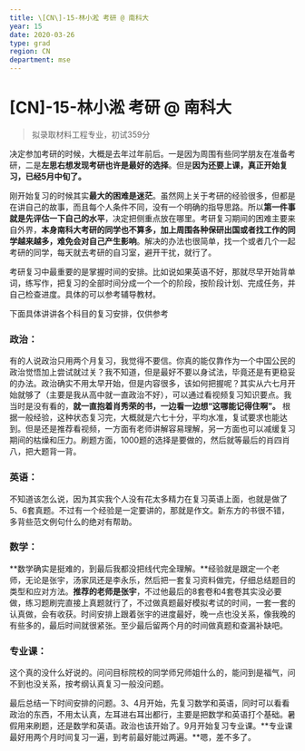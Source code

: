 ```yaml
---
title: \[CN\]-15-林小淞 考研 @ 南科大
year: 15
date: 2020-03-26
type: grad
region: CN
department: mse
---
```


# \[CN\]-15-林小淞 考研 @ 南科大

> 拟录取材料工程专业，初试359分

决定参加考研的时候，大概是去年过年前后。一是因为周围有些同学朋友在准备考研，二是**左思右想发现考研也许是最好的选择**。但是**因为还要上课，真正开始复习，已经5月中旬了。**

刚开始复习的时候其实**最大的困难是迷茫**。虽然网上关于考研的经验很多，但都是在讲自己的故事，而且每个人条件不同，没有一个明确的指导思路。所以**第一件事就是先评估一下自己的水平**，决定把侧重点放在哪里。考研复习期间的困难主要来自外界，**本身南科大考研的同学也不算多，加上周围各种保研出国或者找工作的同学越来越多，难免会对自己产生影响**。解决的办法也很简单，找一个或者几个一起考研的同学，每天就去考研的自习室，避开干扰，就行了。

考研复习中最重要的是掌握时间的安排。比如说如果英语不好，那就尽早开始背单词，练写作，把复习的全部时间分成一个一个的阶段，按阶段计划、完成任务，并自己检查进度。具体的可以参考辅导教材。

下面具体讲讲各个科目的复习安排，仅供参考

### 政治：
有的人说政治只用两个月复习，我觉得不要信。你真的能仅靠作为一个中国公民的政治觉悟加上尝试就过关？我不知道，但是最好不要以身试法，毕竟还是有更稳妥的办法。政治确实不用太早开始，但是内容很多，该如何把握呢？其实从六七月开始就够了（主要是我从高中就一直政治不好），可以通过看视频复习知识要点。我当时是没有看的，**就一直抱着肖秀荣的书，一边看一边想“这哪能记得住啊”。** 根据一般经验，这种状态复习完，大概就是六七十分，平均水准，复试要求也能达到。但是还是推荐看视频，一方面有老师讲解容易理解，另一方面也可以减缓复习期间的枯燥和压力。刷题方面，1000题的选择是要做的，然后就等最后的肖四肖八，把大题背一背。

### 英语：
不知道该怎么说，因为其实我个人没有花太多精力在复习英语上面，也就是做了5、6套真题。不过有一个经验是一定要讲的，那就是作文。新东方的书很不错，多背些范文例句什么的绝对有帮助。

### 数学：
**数学确实是挺难的，到最后我都没把线代完全理解。**经验就是跟定一个老师，无论是张宇，汤家凤还是李永乐，然后把一套复习资料做完，仔细总结题目的类型和应对方法。**推荐的老师是张宇**，不过他最后的8套卷和4套卷其实没必要做，练习题刷完直接上真题就行了，不过做真题最好模拟考试的时间，一套一套的认真做，会有收获。时间安排上跟着张宇的进度最好，晚一点也没关系，像我晚的有些多的，最后时间就很紧张。至少最后留两个月的时间做真题和查漏补缺吧。

### 专业课：
这个真的没什么好说的。问问目标院校的同学师兄师姐什么的，能问到是福气，问不到也没关系，按考纲认真复习一般没问题。

最后总结一下时间安排的问题。3、4月开始，先复习数学和英语，同时可以看看政治的东西，不用太认真，左耳进右耳出都行，主要是把数学和英语打个基础。暑假用来刷题，还是数学和英语。政治也该开始了。9月开始复习专业课。**专业课最好用两个月时间复习一遍，到考前最好能过两遍。**嗯，差不多了。

